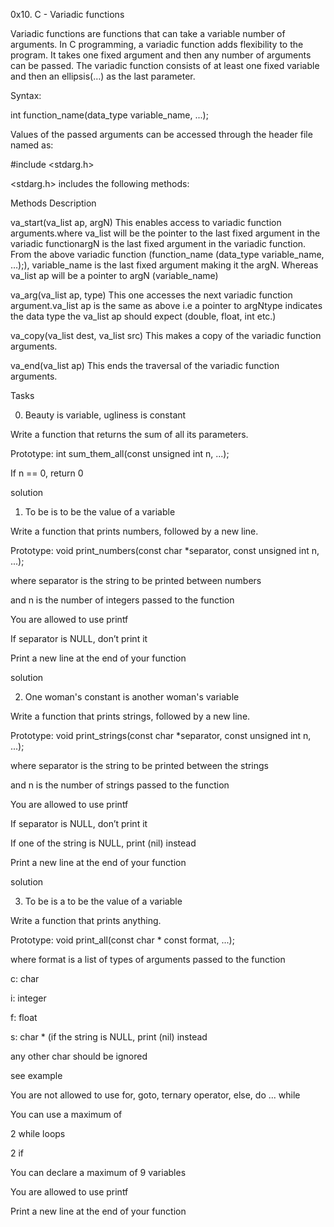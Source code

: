 0x10. C - Variadic functions

Variadic functions are functions that can take a variable number of arguments. In C programming, a variadic function adds flexibility to the program. It takes one fixed argument and then any number of arguments can be passed. The variadic function consists of at least one fixed variable and then an ellipsis(…) as the last parameter.



Syntax:



int function_name(data_type variable_name, ...);



Values of the passed arguments can be accessed through the header file named as:



#include <stdarg.h>



<stdarg.h> includes the following methods:



Methods	Description

va_start(va_list ap, argN)	This enables access to variadic function arguments.where va_list will be the pointer to the last fixed argument in the variadic functionargN is the last fixed argument in the variadic function. From the above variadic function (function_name (data_type variable_name, …);), variable_name is the last fixed argument making it the argN. Whereas va_list ap will be a pointer to argN (variable_name)

va_arg(va_list ap, type)	This one accesses the next variadic function argument.va_list ap is the same as above i.e a pointer to argNtype indicates the data type  the va_list ap should expect (double, float, int etc.)

va_copy(va_list dest, va_list src)	This makes a copy of the variadic function arguments.

va_end(va_list ap)	This ends the traversal of the variadic function arguments.

Tasks

0. Beauty is variable, ugliness is constant

Write a function that returns the sum of all its parameters.



Prototype: int sum_them_all(const unsigned int n, ...);

If n == 0, return 0

solution



1. To be is to be the value of a variable

Write a function that prints numbers, followed by a new line.



Prototype: void print_numbers(const char *separator, const unsigned int n, ...);

where separator is the string to be printed between numbers

and n is the number of integers passed to the function

You are allowed to use printf

If separator is NULL, don’t print it

Print a new line at the end of your function

solution



2. One woman's constant is another woman's variable

Write a function that prints strings, followed by a new line.



Prototype: void print_strings(const char *separator, const unsigned int n, ...);

where separator is the string to be printed between the strings

and n is the number of strings passed to the function

You are allowed to use printf

If separator is NULL, don’t print it

If one of the string is NULL, print (nil) instead

Print a new line at the end of your function

solution



3. To be is a to be the value of a variable

Write a function that prints anything.



Prototype: void print_all(const char * const format, ...);

where format is a list of types of arguments passed to the function

c: char

i: integer

f: float

s: char * (if the string is NULL, print (nil) instead

any other char should be ignored

see example

You are not allowed to use for, goto, ternary operator, else, do ... while

You can use a maximum of

2 while loops

2 if

You can declare a maximum of 9 variables

You are allowed to use printf

Print a new line at the end of your function
